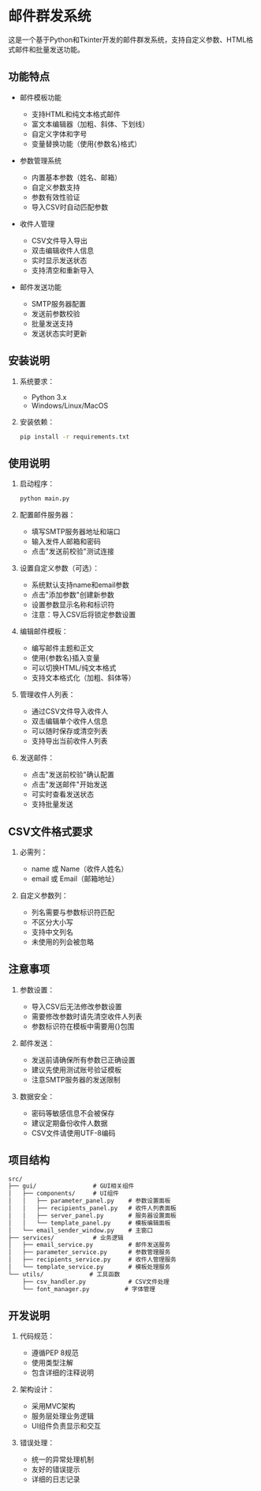 # 邮件群发系统

这是一个基于Python和Tkinter开发的邮件群发系统，支持自定义参数、HTML格式邮件和批量发送功能。

## 功能特点

- 邮件模板功能
  - 支持HTML和纯文本格式邮件
  - 富文本编辑器（加粗、斜体、下划线）
  - 自定义字体和字号
  - 变量替换功能（使用{参数名}格式）

- 参数管理系统
  - 内置基本参数（姓名、邮箱）
  - 自定义参数支持
  - 参数有效性验证
  - 导入CSV时自动匹配参数

- 收件人管理
  - CSV文件导入导出
  - 双击编辑收件人信息
  - 实时显示发送状态
  - 支持清空和重新导入

- 邮件发送功能
  - SMTP服务器配置
  - 发送前参数校验
  - 批量发送支持
  - 发送状态实时更新

## 安装说明

1. 系统要求：
   - Python 3.x
   - Windows/Linux/MacOS

2. 安装依赖：

   ```bash
   pip install -r requirements.txt
   ```

## 使用说明

1. 启动程序：

   ```bash
   python main.py
   ```

2. 配置邮件服务器：
   - 填写SMTP服务器地址和端口
   - 输入发件人邮箱和密码
   - 点击"发送前校验"测试连接

3. 设置自定义参数（可选）：
   - 系统默认支持name和email参数
   - 点击"添加参数"创建新参数
   - 设置参数显示名称和标识符
   - 注意：导入CSV后将锁定参数设置

4. 编辑邮件模板：
   - 编写邮件主题和正文
   - 使用{参数名}插入变量
   - 可以切换HTML/纯文本格式
   - 支持文本格式化（加粗、斜体等）

5. 管理收件人列表：
   - 通过CSV文件导入收件人
   - 双击编辑单个收件人信息
   - 可以随时保存或清空列表
   - 支持导出当前收件人列表

6. 发送邮件：
   - 点击"发送前校验"确认配置
   - 点击"发送邮件"开始发送
   - 可实时查看发送状态
   - 支持批量发送

## CSV文件格式要求

1. 必需列：
   - name 或 Name（收件人姓名）
   - email 或 Email（邮箱地址）

2. 自定义参数列：
   - 列名需要与参数标识符匹配
   - 不区分大小写
   - 支持中文列名
   - 未使用的列会被忽略

## 注意事项

1. 参数设置：
   - 导入CSV后无法修改参数设置
   - 需要修改参数时请先清空收件人列表
   - 参数标识符在模板中需要用{}包围

2. 邮件发送：
   - 发送前请确保所有参数已正确设置
   - 建议先使用测试账号验证模板
   - 注意SMTP服务器的发送限制

3. 数据安全：
   - 密码等敏感信息不会被保存
   - 建议定期备份收件人数据
   - CSV文件请使用UTF-8编码

## 项目结构

```txt
src/
├── gui/                # GUI相关组件
│   ├── components/     # UI组件
│   │   ├── parameter_panel.py    # 参数设置面板
│   │   ├── recipients_panel.py   # 收件人列表面板
│   │   ├── server_panel.py       # 服务器设置面板
│   │   └── template_panel.py     # 模板编辑面板
│   └── email_sender_window.py    # 主窗口
├── services/           # 业务逻辑
│   ├── email_service.py          # 邮件发送服务
│   ├── parameter_service.py      # 参数管理服务
│   ├── recipients_service.py     # 收件人管理服务
│   └── template_service.py       # 模板处理服务
└── utils/             # 工具函数
    ├── csv_handler.py            # CSV文件处理
    └── font_manager.py          # 字体管理
```

## 开发说明

1. 代码规范：
   - 遵循PEP 8规范
   - 使用类型注解
   - 包含详细的注释说明

2. 架构设计：
   - 采用MVC架构
   - 服务层处理业务逻辑
   - UI组件负责显示和交互

3. 错误处理：
   - 统一的异常处理机制
   - 友好的错误提示
   - 详细的日志记录
